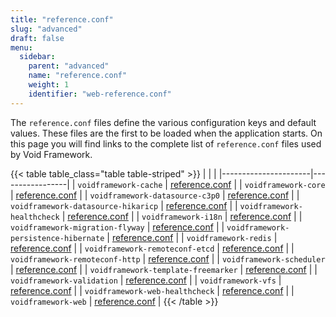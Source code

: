 ```yaml
---
title: "reference.conf"
slug: "advanced"
draft: false
menu:
  sidebar:
    parent: "advanced"
    name: "reference.conf"
    weight: 1
    identifier: "web-reference.conf"
---
```



The `reference.conf` files define the various configuration keys and default values. These files are the first to be loaded when the application starts. On this page you will find links to the complete list of `reference.conf` files used by Void Framework.

{{< table table_class="table table-striped" >}}
|                      |                 |
|----------------------|-----------------|
| `voidframework-cache` | [reference.conf](https://github.com/voidframework/voidframework/blob/master/voidframework-cache/src/main/resources/reference.conf) |
| `voidframework-core` | [reference.conf](https://github.com/voidframework/voidframework/blob/master/voidframework-core/src/main/resources/reference.conf) |
| `voidframework-datasource-c3p0` | [reference.conf](https://github.com/voidframework/voidframework/blob/master/voidframework-datasource-c3p0/src/main/resources/reference.conf) |
| `voidframework-datasource-hikaricp` | [reference.conf](https://github.com/voidframework/voidframework/blob/master/voidframework-datasource-hikaricp/src/main/resources/reference.conf) |
| `voidframework-healthcheck` | [reference.conf](https://github.com/voidframework/voidframework/blob/master/voidframework-healthcheck/src/main/resources/reference.conf) |
| `voidframework-i18n` | [reference.conf](https://github.com/voidframework/voidframework/blob/master/voidframework-i18n/src/main/resources/reference.conf) |
| `voidframework-migration-flyway` | [reference.conf](https://github.com/voidframework/voidframework/blob/master/voidframework-migration-flyway/src/main/resources/reference.conf) |
| `voidframework-persistence-hibernate` | [reference.conf](https://github.com/voidframework/voidframework/blob/master/voidframework-persistence-hibernate/src/main/resources/reference.conf) |
| `voidframework-redis` | [reference.conf](https://github.com/voidframework/voidframework/blob/master/voidframework-redis/src/main/resources/reference.conf) |
| `voidframework-remoteconf-etcd` | [reference.conf](https://github.com/voidframework/voidframework/blob/master/voidframework-remoteconf-etcd/src/main/resources/reference.conf) |
| `voidframework-remoteconf-http` | [reference.conf](https://github.com/voidframework/voidframework/blob/master/voidframework-remoteconf-http/src/main/resources/reference.conf) |
| `voidframework-scheduler` | [reference.conf](https://github.com/voidframework/voidframework/blob/master/voidframework-scheduler/src/main/resources/reference.conf) |
| `voidframework-template-freemarker` | [reference.conf](https://github.com/voidframework/voidframework/blob/master/voidframework-template-freemarker/src/main/resources/reference.conf) |
| `voidframework-validation` | [reference.conf](https://github.com/voidframework/voidframework/blob/master/voidframework-validation/src/main/resources/reference.conf) |
| `voidframework-vfs` | [reference.conf](https://github.com/voidframework/voidframework/blob/master/voidframework-vfs/src/main/resources/reference.conf) |
| `voidframework-web-healthcheck` | [reference.conf](https://github.com/voidframework/voidframework/blob/master/voidframework-web-healthcheck/src/main/resources/reference.conf) |
| `voidframework-web` | [reference.conf](https://github.com/voidframework/voidframework/blob/master/voidframework-web/src/main/resources/reference.conf) |
{{< /table >}}

